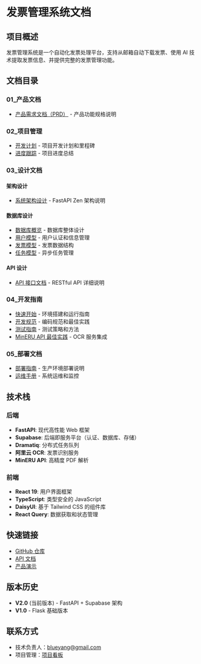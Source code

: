 # 发票管理系统文档

## 项目概述
发票管理系统是一个自动化发票处理平台，支持从邮箱自动下载发票、使用 AI 技术提取发票信息、并提供完整的发票管理功能。

## 文档目录

### 01_产品文档
- [产品需求文档（PRD）](./01_product/prd.md) - 产品功能规格说明

### 02_项目管理
- [开发计划](./02_project_management/development_plan.md) - 项目开发计划和里程碑
- [进度跟踪](./02_project_management/progress_summary.md) - 项目进度总结

### 03_设计文档
#### 架构设计
- [系统架构设计](./03_design/01_architecture/fastapi_zen_architecture.md) - FastAPI Zen 架构说明

#### 数据库设计
- [数据库概览](./03_design/02_database_models/overview.md) - 数据库整体设计
- [用户模型](./03_design/02_database_models/profile.md) - 用户认证和信息管理
- [发票模型](./03_design/02_database_models/invoice.md) - 发票数据结构
- [任务模型](./03_design/02_database_models/task.md) - 异步任务管理

#### API 设计
- [API 接口文档](./03_design/03_api/api_reference.md) - RESTful API 详细说明

### 04_开发指南
- [快速开始](./04_guides_and_practices/quick_start.md) - 环境搭建和运行指南
- [开发规范](./04_guides_and_practices/development_standards.md) - 编码规范和最佳实践
- [测试指南](./04_guides_and_practices/testing_guide.md) - 测试策略和方法
- [MinERU API 最佳实践](./04_guides_and_practices/mineru_api_best_practices.md) - OCR 服务集成

### 05_部署文档
- [部署指南](./05_deployment/deployment_guide.md) - 生产环境部署说明
- [运维手册](./05_deployment/operations_manual.md) - 系统运维和监控

## 技术栈

### 后端
- **FastAPI**: 现代高性能 Web 框架
- **Supabase**: 后端即服务平台（认证、数据库、存储）
- **Dramatiq**: 分布式任务队列
- **阿里云 OCR**: 发票识别服务
- **MinERU API**: 高精度 PDF 解析

### 前端
- **React 19**: 用户界面框架
- **TypeScript**: 类型安全的 JavaScript
- **DaisyUI**: 基于 Tailwind CSS 的组件库
- **React Query**: 数据获取和状态管理

## 快速链接
- [GitHub 仓库](https://github.com/your-repo/invoice-assist)
- [API 文档](http://localhost:8090/docs)
- [产品演示](http://localhost:5174)

## 版本历史
- **V2.0** (当前版本) - FastAPI + Supabase 架构
- **V1.0** - Flask 基础版本

## 联系方式
- 技术负责人：blueyang@gmail.com
- 项目管理：[项目看板](https://github.com/your-repo/invoice-assist/projects)